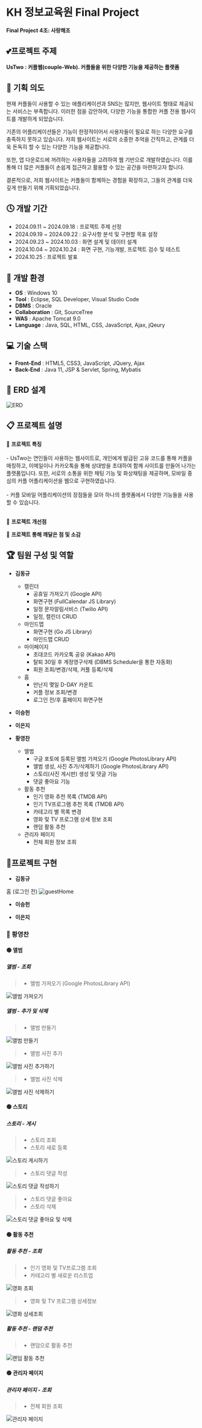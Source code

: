 # KH 정보교육원 Final Project
**Final Project 4조: 사랑해조**

## 💕프로젝트 주제
**UsTwo : 커플웹(couple-Web). 커플들을 위한 다양한 기능을 제공하는 플랫폼**

## 💑 기획 의도

현재 커플들이 사용할 수 있는 애플리케이션과 SNS는 많지만, 웹사이트 형태로 제공되는 서비스는 부족합니다. 이러한 점을 감안하여, 다양한 기능을 통합한 커플 전용 웹사이트를 개발하게 되었습니다.

기존의 어플리케이션들은 기능이 한정적이어서 사용자들이 필요로 하는 다양한 요구를 충족하지 못하고 있습니다. 저희 웹사이트는 서로의 소중한 추억을 간직하고, 관계를 더욱 돈독히 할 수 있는 다양한 기능을 제공합니다.

또한, 앱 다운로드에 꺼려하는 사용자들을 고려하여 웹 기반으로 개발하였습니다. 이를 통해 더 많은 커플들이 손쉽게 접근하고 활용할 수 있는 공간을 마련하고자 합니다.

결론적으로, 저희 웹사이트는 커플들이 함께하는 경험을 확장하고, 그들의 관계를 더욱 깊게 만들기 위해 기획되었습니다.


## 🕓 개발 기간
- 2024.09.11 ~ 2024.09.18 : 프로젝트 주제 선정
- 2024.09.19 ~ 2024.09.22 : 요구사항 분석 및 구현할 목표 설정
- 2024.09.23 ~ 2024.10.03 : 화면 설계 및 데이터 설계
- 2024.10.04 ~ 2024.10.24 : 화면 구현, 기능개발, 프로젝트 검수 및 테스트
- 2024.10.25 : 프로젝트 발표

## 🔎 개발 환경
- **OS** : Windows 10
- **Tool** : Eclipse, SQL Developer, Visual Studio Code
- **DBMS** : Oracle
- **Collaboration** : Git, SourceTree
- **WAS** : Apache Tomcat 9.0
- **Language** : Java, SQL, HTML, CSS, JavaScript, Ajax, jQeury

## 💻 기술 스택
- **Front-End** : HTML5, CSS3, JavaScript, JQuery, Ajax
- **Back-End** : Java 11, JSP & Servlet, Spring, Mybatis

## 🔑 ERD 설계
![ERD](https://github.com/user-attachments/assets/dcfa2079-3f9d-41a2-862e-9611bdfce516)

## 📋 프로젝트 설명 
📌 **프로젝트 특징**
    <br><br>
    - UsTwo는 연인들이 사용하는 웹사이트로, 개인에게 발급된 고유 코드를 통해 커플을 매칭하고, 이메일이나 카카오톡을 통해 상대방을 초대하여 함께 사이트를 만들어 나가는 플랫폼입니다. 또한, 서로의 소통을 위한 채팅 기능 및 화상채팅을 제공하며, 모바일 중심의 커플 어플리케이션을 웹으로 구현하였습니다.
    <br><br>
    - 커플 모바일 어플리케이션의 장점들을 모아 하나의 플랫폼에서 다양한 기능들을 사용할 수 있습니다.
    <br><br>

 
    

📌 **프로젝트 개선점**

📌 **프로젝트 통해 깨달은 점 및 소감**



## 🏆 팀원 구성 및 역할

- **김동규**
    - 캘린더
        - 공휴일 가져오기 (Google API)
        - 화면구현 (FullCalendar JS Library)
        - 일정 문자알림서비스 (Twilio API)
        - 일정, 캘린더 CRUD
    - 마인드맵
        - 화면구현 (Go JS Library)
        - 마인드맵 CRUD
    - 마이페이지
        - 초대코드 카카오톡 공유 (Kakao API)
        - 탈퇴 30일 후 계정영구삭제 (DBMS Scheduler을 통한 자동화)
        - 회원 조회/변경/삭제, 커플 등록/삭제
    - 홈
        - 만난지 몇일 D-DAY 카운트
        - 커플 정보 조회/변경
        - 로그인 전/후 홈페이지 화면구현

- **이승헌**

- **이은지**

- **황영찬**
    - 앨범
        - 구글 포토에 등록된 앨범 가져오기 (Google PhotosLibrary API)
        - 앨범 생성, 사진 추가/삭제하기 (Google PhotosLibrary API)
        - 스토리(사진 게시판) 생성 및 댓글 기능 
        - 댓글 좋아요 기능
    - 활동 추천
        - 인기 영화 추천 목록 (TMDB API)
        - 인기 TV프로그램 추천 목록 (TMDB API)
        - 카테고리 별 목록 변경
        - 영화 및 TV 프로그램 상세 정보 조회
        - 랜덤 활동 추천
    - 관리자 페이지
        - 전체 회원 정보 조회
## 👊프로젝트 구현

- **김동규**

홈 (로그인 전)
![guestHome](https://github.com/user-attachments/assets/9bd048f1-e3c6-4067-902f-3a4ca8d6bc18)

- **이승헌**

- **이은지**

### 💚 황영찬
#### 🟢 앨범
##### 앨범 - 조회
> - 앨범 가져오기 (Google PhotosLibrary API)

![앨범 가져오기](https://github.com/user-attachments/assets/bf8d6946-e130-4d0a-a931-decf2fbd0b44)

##### 앨범 - 추가 및 삭제

> - 앨범 만들기 

![앨범 만들기](https://github.com/user-attachments/assets/a666d659-becc-40bd-a2f5-d133b0879fab)

> - 앨범 사진 추가

![앨범 사진 추가하기](https://github.com/user-attachments/assets/946a00cf-9dec-49f4-8b6d-b8a397be2aa7)

> - 앨범 사진 삭제

![앨범 사진 삭제하기](https://github.com/user-attachments/assets/0ac862ef-8bd6-4a37-9f82-080d912fef44)

#### 🟢 스토리
##### 스토리 - 게시
> - 스토리 조회
> - 스토리 새로 등록

![스토리 게시하기](https://github.com/user-attachments/assets/e236b92c-22b2-4aac-9386-eed750977413)

> - 스토리 댓글 작성

![스토리 댓글 작성하기](https://github.com/user-attachments/assets/b01265e7-f2af-4cd7-9bbf-f8565752cf4d)

> - 스토리 댓글 좋아요
> - 스토리 삭제

![스토리 댓글 좋아요 및 삭제](https://github.com/user-attachments/assets/612d5eac-f585-40c0-bca3-723072ca3c6c)

#### 🟢 활동 추천
##### 활동 추천 - 조회

> - 인기 영화 및 TV프로그램 조회
> - 카테고리 별 새로운 리스트업

![영화 조회](https://github.com/user-attachments/assets/03f7fa88-dcae-4991-a8cb-54af97181506)

> - 영화 및 TV 프로그램 상세정보

![영화 상세조회](https://github.com/user-attachments/assets/2b191062-d6b1-4bf8-a6b9-cf183f0a89e0)

##### 활동 추천 - 랜덤 추천
> - 랜덤으로 활동 추천

![랜덤 활동 추천](https://github.com/user-attachments/assets/de1cd766-1870-4e61-9bef-a7e1d04b6658)

#### 🟢 관리자 페이지
##### 관리자 페이지 - 조회
> - 전체 회원 조회

 ![관리자 페이지](https://github.com/user-attachments/assets/7b1da6f6-b4ff-4efc-9a3e-ad2a8154405b)
